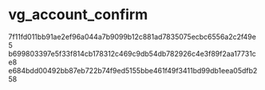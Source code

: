 # vg_account_confirm
7f11fd011bb91ae2ef96a044a7b9099b12c881ad7835075ecbc6556a2c2f49e5
b699803397e5f33f814cb178312c469c9db54db782926c4e3f89f2aa17731ce8
e684bdd00492bb87eb722b74f9ed5155bbe461f49f3411bd99db1eea05dfb258
